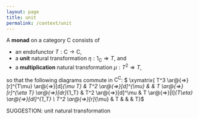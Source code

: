 ```yaml
---
layout: page
title: unit
permalink: /context/unit
---
```

 A **monad** on a category $\mathsf{C}$ consists of

-  an endofunctor $T : \mathsf{C} \to \mathsf{C}$,
-  a **unit** natural transformation $\eta : 1_\mathsf{C} \Rightarrow T$, and
-  a **multiplication** natural transformation $\mu : T^2 \Rightarrow T$,

so that the following diagrams commute in $\mathsf{C}^\mathsf{C}$:
$ \xymatrix{ T^3 \ar@{=>}[r]^{T\mu} \ar@{=>}[d]_{\mu T} & T^2 \ar@{=>}[d]^{\mu} & & T \ar@{=>}[r]^{\eta T} \ar@{=>}[dr]_{1_T} & T^2 \ar@{=>}[d]^\mu & T \ar@{=>}[l]_{T\eta} \ar@{=>}[dl]^{1_T} \\ T^2 \ar@{=>}[r]_{\mu} & T & & & T}$


SUGGESTION: unit natural transformation